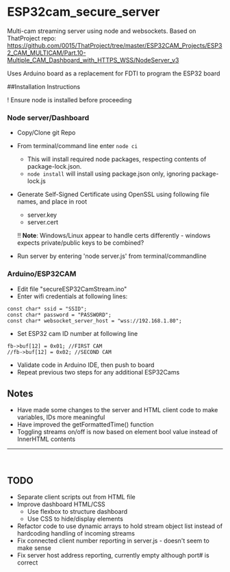 # ESP32cam_secure_server

Multi-cam streaming server using node and websockets.
Based on ThatProject repo: 
https://github.com/0015/ThatProject/tree/master/ESP32CAM_Projects/ESP32_CAM_MULTICAM/Part.10-Multiple_CAM_Dashboard_with_HTTPS_WSS/NodeServer_v3

Uses Arduino board as a replacement for FDTI to program the ESP32 board 

##Installation Instructions

! Ensure node is installed before proceeding

### Node server/Dashboard
* Copy/Clone git Repo
* From terminal/command line enter
`node ci`
  * This will install required node packages, respecting contents of package-lock.json. 
  * `node install` will install using package.json only, ignoring package-lock.js
* Generate Self-Signed Certificate using OpenSSL using following file names, and place in root
  * server.key
  * server.cert

  !! **Note**: Windows/Linux appear to handle certs differently - windows expects private/public keys to be combined? 
* Run server by entering 'node server.js' from terminal/commandline

### Arduino/ESP32CAM
* Edit file "secureESP32CamStream.ino"
 * Enter wifi credentials at following lines:
``` 
const char* ssid = "SSID";
const char* password = "PASSWORD";
const char* websocket_server_host = "wss://192.168.1.80";
```
  * Set ESP32 cam ID number at following line
  ```
  fb->buf[12] = 0x01; //FIRST CAM
  //fb->buf[12] = 0x02; //SECOND CAM
  ```
  * Validate code in Arduino IDE, then push to board
  * Repeat previous two steps for any additional ESP32Cams

## Notes

* Have made some changes to the server and HTML client code to make variables, IDs more meaningful
* Have improved the getFormattedTime() function
* Toggling streams on/off is now based on element bool value instead of InnerHTML contents

---
&nbsp;
## TODO
* Separate client scripts out from HTML file
* Improve dashboard HTML/CSS 
  * Use flexbox to structure dashboard
  * Use CSS to hide/display elements
* Refactor code to use dynamic arrays to hold stream object list instead of hardcoding handling of incoming streams
* Fix connected client number reporting in server.js - doesn't seem to make sense
* Fix server host address reporting, currently empty although port# is correct

